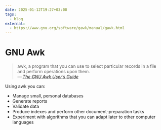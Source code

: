 ```yaml
---
date: 2025-01-12T19:27+03:00
tags:
  - blog
external:
  - https://www.gnu.org/software/gawk/manual/gawk.html
---
```


# GNU Awk

> awk, a program that you can use to select particular records in a file and
> perform operations upon them.\
> — <cite>[The GNU Awk User’s Guide](https://www.gnu.org/software/gawk/manual/gawk.html)</cite>

Using awk you can:

- Manage small, personal databases
- Generate reports
- Validate data
- Produce indexes and perform other document-preparation tasks
- Experiment with algorithms that you can adapt later to other computer
  languages
